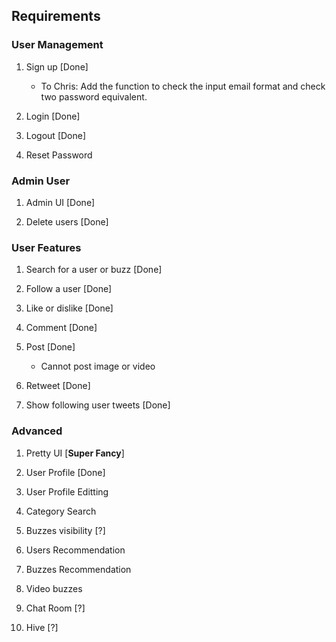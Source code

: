 ## Requirements

### User Management
1. Sign up [Done]
    - To Chris: Add the function to check the input email format and check two password equivalent.

2. Login [Done]

3. Logout [Done]

3. Reset Password

### Admin User
1. Admin UI [Done]

2. Delete users [Done]

### User Features
1. Search for a user or buzz [Done]

2. Follow a user [Done]

3. Like or dislike [Done]

4. Comment [Done]

5. Post [Done]
    - Cannot post image or video

6. Retweet [Done]

7. Show following user tweets [Done]


### Advanced
1. Pretty UI [**Super Fancy**]

2. User Profile [Done]

3. User Profile Editting

4. Category Search

5. Buzzes visibility [?]

6. Users Recommendation

7. Buzzes Recommendation

8. Video buzzes

9. Chat Room [?]

10. Hive [?]